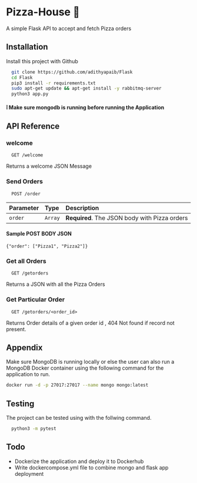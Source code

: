 
# Pizza-House 🍕

A simple Flask API to accept and fetch Pizza orders 




## Installation

Install this project with Github

```bash
  git clone https://github.com/adithyapaib/Flask
  cd Flask
  pip3 install -r requirements.txt
  sudo apt-get update && apt-get install -y rabbitmq-server
  python3 app.py
```
#### ❕ Make sure mongodb is running before running the Application
## API Reference

### welcome

```http
  GET /welcome
```

Returns a welcome JSON Message




### Send Orders

```http
  POST /order
```

| Parameter | Type     | Description                       |
| :-------- | :------- | :-------------------------------- |
| `order`      | `Array` | **Required**. The JSON body with Pizza orders |


#### Sample POST BODY JSON
``
 {"order": ["Pizza1", "Pizza2"]}
``

### Get all Orders

```http
  GET /getorders
```
  Returns a JSON with all the Pizza Orders

### Get Particular Order

```http
  GET /getorders/<order_id> 
```
  Returns Order details of a given order id , 404 Not found if record not present.

  
## Appendix
Make sure MongoDB is running locally or else the user can also run a MongoDB Docker container using the following command for the application to run.

```bash
docker run -d -p 27017:27017 --name mongo mongo:latest
```



## Testing

The project can be tested using with the follwing command.

```bash
  python3 -m pytest
```


## Todo
- Dockerize the application and deploy it to Dockerhub
- Write dockercompose.yml file to combine mongo and flask app deployment

